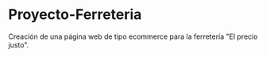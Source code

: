 # Proyecto-Ferreteria
Creación de una página web de tipo ecommerce para la ferretería "El precio justo".
